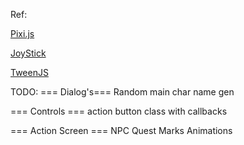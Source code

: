 Ref:

[Pixi.js](https://pixijs.download/v8.1.1/pixi.min.js)

[JoyStick](https://github.com/bobboteck/JoyStick)

[TweenJS](https://createjs.com/tweenjs)

TODO:
=== Dialog's===
Random main char name gen

=== Controls ===
action button class with callbacks

=== Action Screen ===
NPC Quest Marks Animations